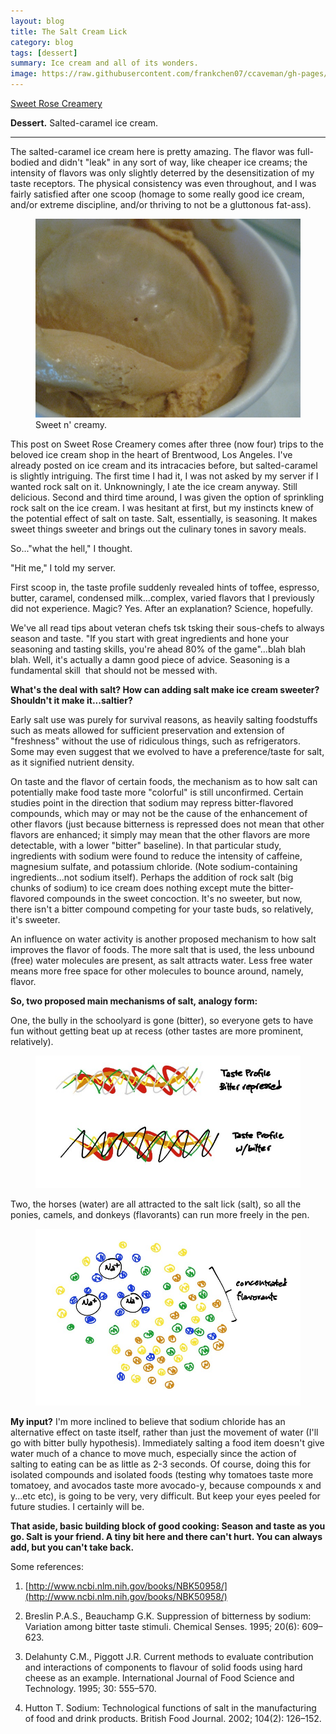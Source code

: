 ```yaml
---
layout: blog
title: The Salt Cream Lick
category: blog
tags: [dessert]  
summary: Ice cream and all of its wonders.
image: https://raw.githubusercontent.com/frankchen07/ccaveman/gh-pages/images/blog/011013_taste_courtesy_fc.jpg
---
```


[Sweet Rose Creamery](http://www.yelp.com/biz/sweet-rose-creamery-los-angeles)

**Dessert.** Salted-caramel ice cream.

---

The salted-caramel ice cream here is pretty amazing. The flavor was full-bodied and didn't "leak" in any sort of way, like cheaper ice creams; the intensity of flavors was only slightly deterred by the desensitization of my taste receptors. The physical consistency was even throughout, and I was fairly satisfied after one scoop (homage to some really good ice cream, and/or extreme discipline, and/or thriving to not be a gluttonous fat-ass).

<figure>
    <img src="https://raw.githubusercontent.com/frankchen07/ccaveman/gh-pages/images/blog/082412_sweet_rose_courtesy_fc.jpg"></img>
    <figcaption>Sweet n' creamy.</figcaption>
</figure>

This post on Sweet Rose Creamery comes after three (now four) trips to the beloved ice cream shop in the heart of Brentwood, Los Angeles. I've already posted on ice cream and its intracacies before, but salted-caramel is slightly intriguing. The first time I had it, I was not asked by my server if I wanted rock salt on it. Unknowningly, I ate the ice cream anyway. Still delicious. Second and third time around, I was given the option of sprinkling rock salt on the ice cream. I was hesitant at first, but my instincts knew of the potential effect of salt on taste. Salt, essentially, is seasoning. It makes sweet things sweeter and brings out the culinary tones in savory meals.

So..."what the hell," I thought.

"Hit me," I told my server.

First scoop in, the taste profile suddenly revealed hints of toffee, espresso, butter, caramel, condensed milk...complex, varied flavors that I previously did not experience. Magic? Yes. After an explanation? Science, hopefully.

We've all read tips about veteran chefs tsk tsking their sous-chefs to always season and taste. "If you start with great ingredients and hone your seasoning and tasting skills, you're ahead 80% of the game"...blah blah blah. Well, it's actually a damn good piece of advice. Seasoning is a fundamental skill  that should not be messed with.

**What's the deal with salt? How can adding salt make ice cream sweeter? Shouldn't it make it...saltier?**

Early salt use was purely for survival reasons, as heavily salting foodstuffs such as meats allowed for sufficient preservation and extension of "freshness" without the use of ridiculous things, such as refrigerators. Some may even suggest that we evolved to have a preference/taste for salt, as it signified nutrient density.

On taste and the flavor of certain foods, the mechanism as to how salt can potentially make food taste more "colorful" is still unconfirmed. Certain studies point in the direction that sodium may repress bitter-flavored compounds, which may or may not be the cause of the enhancement of other flavors (just because bitterness is repressed does not mean that other flavors are enhanced; it simply may mean that the other flavors are more detectable, with a lower "bitter" baseline). In that particular study, ingredients with sodium were found to reduce the intensity of caffeine, magnesium sulfate, and potassium chloride. (Note sodium-containing ingredients...not sodium itself). Perhaps the addition of rock salt (big chunks of sodium) to ice cream does nothing except mute the bitter-flavored compounds in the sweet concoction. It's no sweeter, but now, there isn't a bitter compound competing for your taste buds, so relatively, it's sweeter.

An influence on water activity is another proposed mechanism to how salt improves the flavor of foods. The more salt that is used, the less unbound (free) water molecules are present, as salt attracts water. Less free water means more free space for other molecules to bounce around, namely, flavor.

**So, two proposed main mechanisms of salt, analogy form:**

One, the bully in the schoolyard is gone (bitter), so everyone gets to have fun without getting beat up at recess (other tastes are more prominent, relatively).

<figure>
    <img src="https://raw.githubusercontent.com/frankchen07/ccaveman/gh-pages/images/blog/011013_taste_courtesy_fc.jpg"></img>
    <figcaption></figcaption>
</figure>

Two, the horses (water) are all attracted to the salt lick (salt), so all the ponies, camels, and donkeys (flavorants) can run more freely in the pen.

<figure>
    <img src="https://raw.githubusercontent.com/frankchen07/ccaveman/gh-pages/images/blog/011013_salts_cure_courtesy_fc.jpg"></img>
    <figcaption></figcaption>
</figure>

**My input?** I'm more inclined to believe that sodium chloride has an alternative effect on taste itself, rather than just the movement of water (I'll go with bitter bully hypothesis). Immediately salting a food item doesn't give water much of a chance to move much, especially since the action of salting to eating can be as little as 2-3 seconds. Of course, doing this for isolated compounds and isolated foods (testing why tomatoes taste more tomatoey, and avocados taste more avocado-y, because compounds x and y...etc etc), is going to be very, very difficult. But keep your eyes peeled for future studies. I certainly will be.

**That aside, basic building block of good cooking: Season and taste as you go. Salt is your friend. A tiny bit here and there can't hurt. You can always add, but you can't take back.**

Some references:

1. [http://www.ncbi.nlm.nih.gov/books/NBK50958/](http://www.ncbi.nlm.nih.gov/books/NBK50958/)

2. Breslin P.A.S., Beauchamp G.K. Suppression of bitterness by sodium: Variation among bitter taste stimuli. Chemical Senses. 1995; 20(6): 609–623.

3. Delahunty C.M., Piggott J.R. Current methods to evaluate contribution and interactions of components to flavour of solid foods using hard cheese as an example. International Journal of Food Science and Technology. 1995; 30: 555–570.

4. Hutton T. Sodium: Technological functions of salt in the manufacturing of food and drink products. British Food Journal. 2002; 104(2): 126–152.
